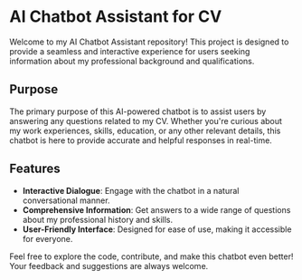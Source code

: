 # AI Chatbot Assistant for CV

Welcome to my AI Chatbot Assistant repository! This project is designed to provide a seamless and interactive experience for users seeking information about my professional background and qualifications. 

## Purpose

The primary purpose of this AI-powered chatbot is to assist users by answering any questions related to my CV. Whether you're curious about my work experiences, skills, education, or any other relevant details, this chatbot is here to provide accurate and helpful responses in real-time.

## Features

- **Interactive Dialogue**: Engage with the chatbot in a natural conversational manner.
- **Comprehensive Information**: Get answers to a wide range of questions about my professional history and skills.
- **User-Friendly Interface**: Designed for ease of use, making it accessible for everyone.

Feel free to explore the code, contribute, and make this chatbot even better! Your feedback and suggestions are always welcome.
